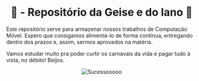 <div align="center">

# 🤩 - Repositório da Geise e do Iano 🥳

</div>

Este repositório serve para armazenar nossos trabalhos de Computação Móvel. Espero que consigamos alimentá-lo de forma contínua, entregando dentro dos prazos e, assim, sermos aprovados na matéria. 

Vamos estudar muito pra poder curtir os carnavais da vida e pagar tudo à vista, no débito!  Beijos.

<div align="center">

![Sucessooooo](https://media.giphy.com/media/kgV2WOdibnMYEeMeug/giphy.gif)

</div>